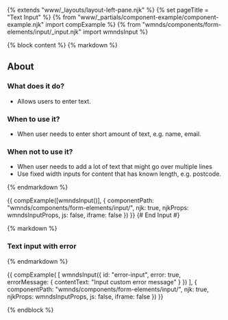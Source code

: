 {% extends "www/_layouts/layout-left-pane.njk" %}
{% set pageTitle = "Text Input" %}
{% from "www/_partials/component-example/component-example.njk" import compExample %}
{% from "wmnds/components/form-elements/input/_input.njk" import wmndsInput %}

{% block content %}
{% markdown %}

## About

### What does it do?

- Allows users to enter text.

### When to use it?

- When user needs to enter short amount of text, e.g. name, email.

### When not to use it?

- When user needs to add a lot of text that might go over multiple lines
- Use fixed width inputs for content that has known length, e.g. postcode.

{% endmarkdown %}

{{
    compExample([wmndsInput()], {
      componentPath: "wmnds/components/form-elements/input/",
      njk: true,
      njkProps: wmndsInputProps,
      js: false,
      iframe: false
    })
}}
{# End Input #}

{% markdown %}

### Text input with error

{% endmarkdown %}

{{
    compExample(
    [
      wmndsInput({
        id: "error-input",
        error: true,
        errorMessage: {
          contentText: "Input custom error message"
        }
      })
    ],
    {
      componentPath: "wmnds/components/form-elements/input/",
      njk: true,
      njkProps: wmndsInputProps,
      js: false,
      iframe: false
    })
}}

{% endblock %}

